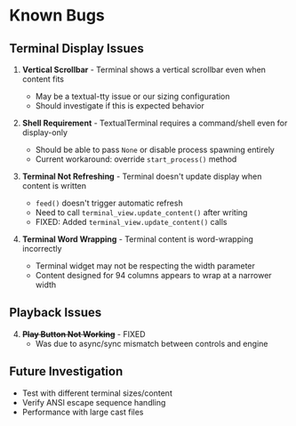 # Known Bugs

## Terminal Display Issues

1. **Vertical Scrollbar** - Terminal shows a vertical scrollbar even when content fits
   - May be a textual-tty issue or our sizing configuration
   - Should investigate if this is expected behavior

2. **Shell Requirement** - TextualTerminal requires a command/shell even for display-only
   - Should be able to pass `None` or disable process spawning entirely
   - Current workaround: override `start_process()` method

3. **Terminal Not Refreshing** - Terminal doesn't update display when content is written
   - `feed()` doesn't trigger automatic refresh
   - Need to call `terminal_view.update_content()` after writing
   - FIXED: Added `terminal_view.update_content()` calls

4. **Terminal Word Wrapping** - Terminal content is word-wrapping incorrectly
   - Terminal widget may not be respecting the width parameter
   - Content designed for 94 columns appears to wrap at a narrower width

## Playback Issues

4. **~~Play Button Not Working~~** - FIXED
   - Was due to async/sync mismatch between controls and engine

## Future Investigation

- Test with different terminal sizes/content
- Verify ANSI escape sequence handling
- Performance with large cast files
